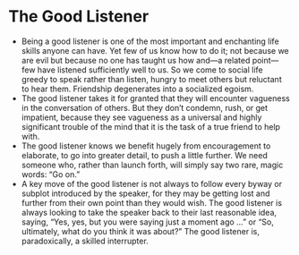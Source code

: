 # The Good Listener

* Being a good listener is one of the most important and enchanting life skills anyone can have. Yet few of us know how to do it; not because we are evil but because no one has taught us how and—a related point—few have listened sufficiently well to us. So we come to social life greedy to speak rather than listen, hungry to meet others but reluctant to hear them. Friendship degenerates into a socialized egoism.
* The good listener takes it for granted that they will encounter vagueness in the conversation of others. But they don’t condemn, rush, or get impatient, because they see vagueness as a universal and highly significant trouble of the mind that it is the task of a true friend to help with.
* The good listener knows we benefit hugely from encouragement to elaborate, to go into greater detail, to push a little further. We need someone who, rather than launch forth, will simply say two rare, magic words: “Go on.”
* A key move of the good listener is not always to follow every byway or subplot introduced by the speaker, for they may be getting lost and further from their own point than they would wish. The good listener is always looking to take the speaker back to their last reasonable idea, saying, “Yes, yes, but you were saying just a moment ago …” or “So, ultimately, what do you think it was about?” The good listener is, paradoxically, a skilled interrupter.
